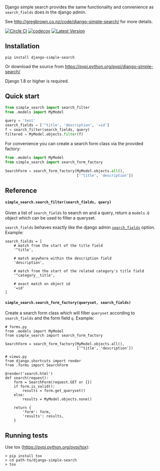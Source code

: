 Django simple search provides the same functionality and convenience as
`search_fields` does in the django admin.

See <http://gregbrown.co.nz/code/django-simple-search/> for more details.

[![Circle CI](https://circleci.com/gh/gregplaysguitar/django-simple-search.svg?style=svg)](https://circleci.com/gh/gregplaysguitar/django-simple-search)
[![codecov](https://codecov.io/gh/gregplaysguitar/django-simple-search/branch/master/graph/badge.svg)](https://codecov.io/gh/gregplaysguitar/django-simple-search)
[![Latest Version](https://img.shields.io/pypi/v/django-simple-search.svg?style=flat)](https://pypi.python.org/pypi/django-simple-search/)

Installation
---

```shell
pip install django-simple-search
```

Or download the source from https://pypi.python.org/pypi/django-simple-search/

Django 1.8 or higher is required.


Quick start
---

```python
from simple_search import search_filter
from .models import MyModel

query = 'test'
search_fields = ['^title', 'description', '=id']
f = search_filter(search_fields, query)
filtered = MyModel.objects.filter(f)
```

For convenience you can create a search form class via the provided factory:

```python
from .models import MyModel
from simple_search import search_form_factory

SearchForm = search_form_factory(MyModel.objects.all(),
                                 ['^title', 'description'])
```

## Reference

#### `simple_search.search_filter(search_fields, query)`

Given a list of `search_fields` to search on and a query, return a `models.Q`
object which can be used to filter a queryset.

`search_fields` behaves exactly like the django admin
[`search_fields`](https://docs.djangoproject.com/en/1.10/ref/contrib/admin/#django.contrib.admin.ModelAdmin.search_fields)
option. Example:

    search_fields = [
        # match from the start of the title field
        '^title',

        # match anywhere within the description field
        'description',

        # match from the start of the related category's title field
        '^category__title',

        # exact match on object id
        '=id'
    ]


#### `simple_search.search_form_factory(queryset, search_fields)`

Create a search form class which will filter `queryset` according to
`search_fields` and the form field `q`. Example:

    # forms.py
    from .models import MyModel
    from simple_search import search_form_factory

    SearchForm = search_form_factory(MyModel.objects.all(),
                                     ['^title', 'description'])

    # views.py
    from django.shortcuts import render
    from .forms import SearchForm

    @render('search.html')
    def search(request):
        form = SearchForm(request.GET or {})
        if form.is_valid():
            results = form.get_queryset()
        else:
            results = MyModel.objects.none()

        return {
            'form': form,
            'results': results,
        }


## Running tests

Use tox (<https://pypi.python.org/pypi/tox>):

    > pip install tox
    > cd path-to/django-simple-search
    > tox
